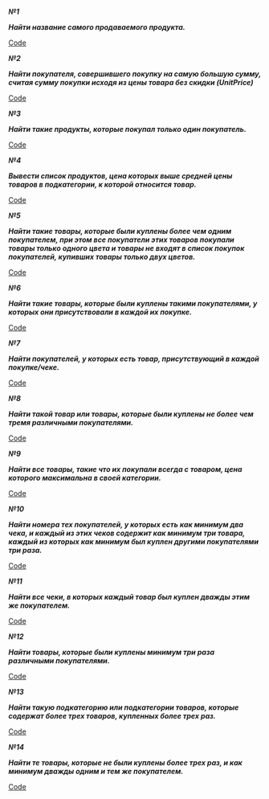 ***№1***

***Найти название самого продаваемого продукта.***

[Code](https://github.com/DmitryVasilkovW/ITMO-database-labs/blob/main/Lab4/Task1.sql)

***№2***

***Найти покупателя, совершившего покупку на самую большую сумму, считая
сумму покупки исходя из цены товара без скидки (UnitPrice)***

[Code](https://github.com/DmitryVasilkovW/ITMO-database-labs/blob/main/Lab4/Task2.sql)

***№3***

***Найти такие продукты, которые покупал только один покупатель.***

[Code](https://github.com/DmitryVasilkovW/ITMO-database-labs/blob/main/Lab4/Task3.sql)

***№4***

***Вывести список продуктов, цена которых выше средней цены товаров в
подкатегории, к которой относится товар.***

[Code](https://github.com/DmitryVasilkovW/ITMO-database-labs/blob/main/Lab4/Task4.sql)

***№5***

***Найти такие товары, которые были куплены более чем одним покупателем, при
этом все покупатели этих товаров покупали товары только одного цвета и товары
не входят в список покупок покупателей, купивших товары только двух цветов.***

[Code](https://github.com/DmitryVasilkovW/ITMO-database-labs/blob/main/Lab4/Task5.sql)

***№6***

***Найти такие товары, которые были куплены такими покупателями, у которых
они присутствовали в каждой их покупке.***

[Code](https://github.com/DmitryVasilkovW/ITMO-database-labs/blob/main/Lab4/Task6.sql)

***№7***

***Найти покупателей, у которых есть товар, присутствующий в каждой
покупке/чеке.***

[Code](https://github.com/DmitryVasilkovW/ITMO-database-labs/blob/main/Lab4/Task7.sql)

***№8***

***Найти такой товар или товары, которые были куплены не более чем тремя
различными покупателями.***

[Code](https://github.com/DmitryVasilkovW/ITMO-database-labs/blob/main/Lab4/Task8.sql)

***№9***

***Найти все товары, такие что их покупали всегда с товаром, цена которого
максимальна в своей категории.***

[Code](https://github.com/DmitryVasilkovW/ITMO-database-labs/blob/main/Lab4/Task9.sql)

***№10***

***Найти номера тех покупателей, у которых есть как минимум два чека, и
каждый из этих чеков содержит как минимум три товара, каждый из которых как
минимум был куплен другими покупателями три раза.***

[Code](https://github.com/DmitryVasilkovW/ITMO-database-labs/blob/main/Lab4/Task10.sql)

***№11***

***Найти все чеки, в которых каждый товар был куплен дважды этим же
покупателем.***

[Code](https://github.com/DmitryVasilkovW/ITMO-database-labs/blob/main/Lab4/Task11.sql)

***№12***

***Найти товары, которые были куплены минимум три раза различными
покупателями.***

[Code](https://github.com/DmitryVasilkovW/ITMO-database-labs/blob/main/Lab4/Task12.sql)

***№13***

***Найти такую подкатегорию или подкатегории товаров, которые содержат
более трех товаров, купленных более трех раз.***

[Code](https://github.com/DmitryVasilkovW/ITMO-database-labs/blob/main/Lab4/Task13.sql)

***№14***

***Найти те товары, которые не были куплены более трех раз, и как минимум
дважды одним и тем же покупателем.***

[Code](https://github.com/DmitryVasilkovW/ITMO-database-labs/blob/main/Lab4/Task14.sql)
